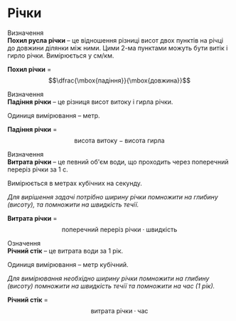 # Рiчки

<div class="eoz-wrap">
<span class="eoz">Визначення</span>
<div class="eoz-text">
<b>Похил русла річки</b> – це відношення різниці висот двох пунктів на річці до довжини ділянки між ними. Цими 2-ма пунктами можуть бути витік і гирло річки. Вимірюється у см/км.
</div>
</div>

<b>Похил річки</b> = $$\dfrac{\mbox{падіння}}{\mbox{довжина}}$$

<div class="eoz-wrap">
<span class="eoz">Визначення</span>
<div class="eoz-text">
<b>Падіння річки</b> – це різниця висот витоку і гирла річки.
</div>
</div>

Одиниця вимірювання – метр.

<b>Падіння річки</b> = $$\mbox{висота витоку}-\mbox{висота гирла}$$

<div class="eoz-wrap">
<span class="eoz">Визначення</span>
<div class="eoz-text">
<b>Витрата річки</b> – це певний об'єм води, що проходить через поперечний переріз річки за 1 с.
</div>
</div>

Вимірюється в метрах кубічних на секунду.


<i>Для вирішення задачі потрібно ширину річки помножити на глибину (висоту), та помножити на швидкість течії.</i>

<b>Витрата річки</b> = $$\mbox{поперечний переріз річки}\cdot\mbox{швидкість}$$

<div class="eoz-wrap">
<span class="eoz">Означення</span>
<div class="eoz-text">
<b>Річний стік</b> – це витрата води за 1 рік.
</div>
</div>

Одиниця вимірювання – метр кубічний.

<i>Для вимірювання необхідно ширину річки помножити на глибину (висоту) помножити на швидкість течії та помножити на час (1 рік).</i>

<b>Річний стік</b> = $$\mbox{витрата річки}\cdot\mbox{час}$$
